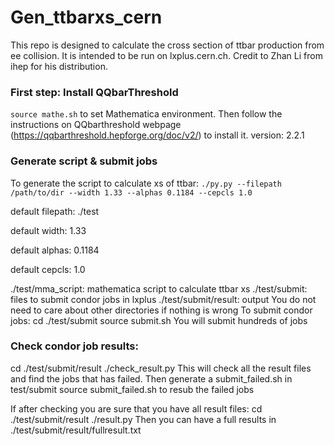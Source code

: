 # Gen_ttbarxs_cern
This repo is designed to calculate the cross section of ttbar production from ee collision. It is intended to be run on lxplus.cern.ch. Credit to Zhan Li from ihep for his distribution.

### First step: Install QQbarThreshold
`source mathe.sh`
to set Mathematica environment.
Then follow the instructions on QQbarthreshold webpage (https://qqbarthreshold.hepforge.org/doc/v2/) to install it.
version: 2.2.1

### Generate script & submit jobs
To generate the script to calculate xs of ttbar:
`./py.py --filepath /path/to/dir --width 1.33 --alphas 0.1184 --cepcls 1.0`

default filepath: ./test

default width: 1.33

default alphas: 0.1184

default cepcls: 1.0

./test/mma_script: mathematica script to calculate ttbar xs
./test/submit: files to submit condor jobs in lxplus
./test/submit/result: output
You do not need to care about other directories if nothing is wrong
To submit condor jobs:
cd ./test/submit
source submit.sh
You will submit hundreds of jobs

### Check condor job results:
cd ./test/submit/result
./check_result.py
This will check all the result files and find the jobs that has failed.
Then generate a submit_failed.sh in test/submit
source submit_failed.sh
to resub the failed jobs

If after checking you are sure that you have all result files:
cd ./test/submit/result
./result.py
Then you can have a full results in  ./test/submit/result/fullresult.txt

